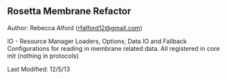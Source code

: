 Rosetta Membrane Refactor
------
Author: Rebecca Alford (rfalford12@gmail.com)

IO - Resource Manager Loaders, Options, Data IO and Fallback Configurations for reading in membrane related data. All registered in core init (nothing in protocols)

Last Modified: 12/5/13
